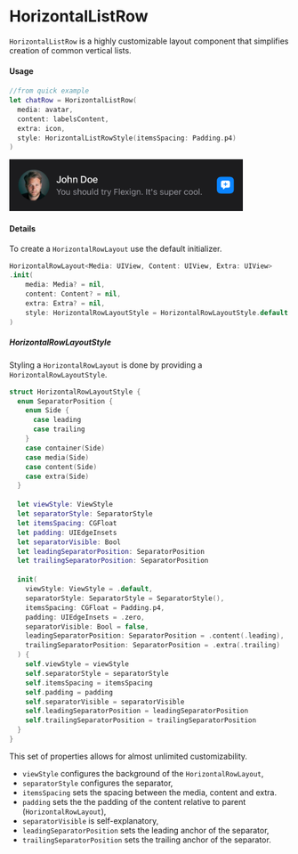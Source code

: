 # HorizontalListRow

`HorizontalListRow` is a highly customizable layout component that simplifies creation of common vertical lists.

#### Usage

```swift
//from quick example
let chatRow = HorizontalListRow(
  media: avatar,
  content: labelsContent,
  extra: icon,
  style: HorizontalListRowStyle(itemsSpacing: Padding.p4)
)
```

<img src="Assets/horizontalrowlayout.png" width=420/>

#### Details

To create a `HorizontalRowLayout` use the default initializer.

```swift
HorizontalRowLayout<Media: UIView, Content: UIView, Extra: UIView>
.init(
    media: Media? = nil,
    content: Content? = nil,
    extra: Extra? = nil,
    style: HorizontalRowLayoutStyle = HorizontalRowLayoutStyle.default.basic
)
```

##### HorizontalRowLayoutStyle

Styling a `HorizontalRowLayout` is done by providing a `HorizontalRowLayoutStyle`.

```swift
struct HorizontalRowLayoutStyle {
  enum SeparatorPosition {
    enum Side {
      case leading
      case trailing
    }
    case container(Side)
    case media(Side)
    case content(Side)
    case extra(Side)
  }

  let viewStyle: ViewStyle
  let separatorStyle: SeparatorStyle
  let itemsSpacing: CGFloat
  let padding: UIEdgeInsets
  let separatorVisible: Bool
  let leadingSeparatorPosition: SeparatorPosition
  let trailingSeparatorPosition: SeparatorPosition

  init(
    viewStyle: ViewStyle = .default,
    separatorStyle: SeparatorStyle = SeparatorStyle(),
    itemsSpacing: CGFloat = Padding.p4,
    padding: UIEdgeInsets = .zero,
    separatorVisible: Bool = false,
    leadingSeparatorPosition: SeparatorPosition = .content(.leading),
    trailingSeparatorPosition: SeparatorPosition = .extra(.trailing)
  ) {
    self.viewStyle = viewStyle
    self.separatorStyle = separatorStyle
    self.itemsSpacing = itemsSpacing
    self.padding = padding
    self.separatorVisible = separatorVisible
    self.leadingSeparatorPosition = leadingSeparatorPosition
    self.trailingSeparatorPosition = trailingSeparatorPosition
  }
}
```

This set of properties allows for almost unlimited customizability.

- `viewStyle` configures the background of the `HorizontalRowLayout`,
- `separatorStyle` configures the separator,
- `itemsSpacing` sets the spacing between the media, content and extra.
- `padding` sets the the padding of the content relative to parent (`HorizontalRowLayout`),
- `separatorVisible` is self-explanatory,
- `leadingSeparatorPosition` sets the leading anchor of the separator,
- `trailingSeparatorPosition` sets the trailing anchor of the separator.
